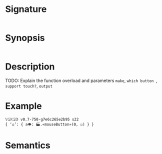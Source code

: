 # Signature
```vikid-signature
```

# Synopsis
```vikid-synopsis
```

# Description
TODO: Explain the function overload and parameters `make`, `which button `, `support touch?`, `output`

# Example
```vikid-script
𝕍i𝕂i𝔻 v0.7-750-g7e6c265e2b95 s22
{ ‘⌂’: { a👁: 🏭.«mouseButton»(0, ☑) } }
```




# Semantics

